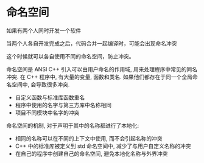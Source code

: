 # 命名空间

如果有两个人同时开发一个软件

当两个人各自开发完成之后，代码合并一起编译时，可能会出现命名冲突

这个时候就可以各自使用不同的命名空间，防止冲突。



命名空间是 ANSI C++ 引入可以由用户命名的作用域, 用来处理程序中常见的同名冲突. 在 C++ 程序中, 有大量的变量, 函数和类名. 如果他们都存在于同一个全局命名空间中, 会导致很多冲突.

- 自定义函数与标准库函数重名
- 程序中使用的名字与第三方库中名称相同
- 项目不同模块中名字的冲突

命名空间的机制, 对于声明于其中的名称都进行了本地化:

- 相同的名称可以在不同的上下文中使用, 而不会引起名称的冲突
- C++ 中的标准库被定义到 std 命名空间中, 减少了与用户自定义名称的冲突
- 在自己的程序中创建自己的命名空间, 避免本地化名称与外界冲突

